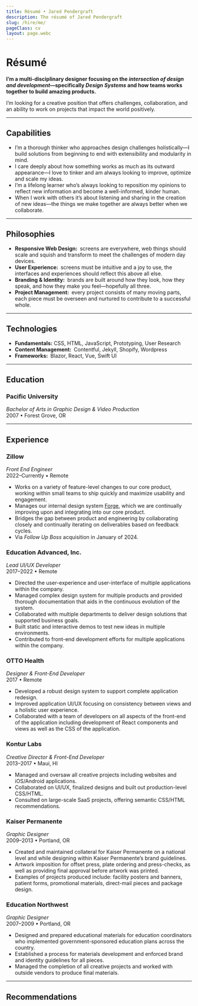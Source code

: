 ```yaml
---
title: Résumé • Jared Pendergraft
description: The résumé of Jared Pendergraft
slug: /hire/me/
pageClass: cv
layout: page.webc
---
```


# Résumé

**I’m a multi-disciplinary designer focusing on the _intersection of design and development_—specifically _Design Systems_ and how teams works together to build amazing products.**

I’m looking for a creative position that offers challenges, collaboration, and an ability to work on projects that impact the world positively.

---

## Capabilities

- I’m a thorough thinker who approaches design challenges holistically—I build solutions from beginning to end with extensibility and modularity in mind.
- I care deeply about how something works as much as its outward appearance—I love to tinker and am always looking to improve, optimize and scale my ideas.
- I’m a lifelong learner who’s always looking to reposition my opinions to reflect new information and become a well-informed, kinder human.
- When I work with others it’s about listening and sharing in the creation of new ideas—the things we make together are always better when we collaborate.

---

## Philosophies

- **Responsive Web Design:** screens are everywhere, web things should scale and squish and transform to meet the challenges of modern day devices.
- **User Experience:** screens must be intuitive and a joy to use, the interfaces and experiences should reflect this above all else.
- **Branding & Identity:** brands are built around how they look, how they speak, and how they make you feel—hopefully all three.
- **Project Management:** every project consists of many moving parts, each piece must be overseen and nurtured to contribute to a successful whole.

---

## Technologies

- **Fundamentals:** CSS, HTML, JavaScript, Prototyping, User Research
- **Content Management:** Contentful, Jekyll, Shopify, Wordpress
- **Frameworks:** Blazor, React, Vue, Swift UI

---

## Education

### Pacific University

_Bachelor of Arts in Graphic Design & Video Production_\
2007 • Forest Grove, OR

---

## Experience

### Zillow

_Front End Engineer_\
2022–Currently • Remote

- Works on a variety of feature-level changes to our core product, working within small teams to ship quickly and maximize usability and engagement.
- Manages our internal design system [Forge](https://forge.followupboss.com), which we are continually improving upon and integrating into our core product.
- Bridges the gap between product and engineering by collaborating closely and continually iterating on deliverables based on feedback cycles.
- Via _Follow Up Boss_ acquisition in January of 2024.

### Education Advanced, Inc.

_Lead UI/UX Developer_\
2017–2022 • Remote

- Directed the user-experience and user-interface of multiple applications within the company.
- Managed complex design system for multiple products and provided thorough documentation that aids in the continuous evolution of the system.
- Collaborated with multiple departments to deliver design solutions that supported business goals.
- Built static and interactive demos to test new ideas in multiple environments.
- Contributed to front-end development efforts for multiple applications within the company.

### OTTO Health

_Designer & Front-End Developer_\
2017 • Remote

- Developed a robust design system to support complete application redesign.
- Improved application UI/UX focusing on consistency between views and a holistic user experience.
- Collaborated with a team of developers on all aspects of the front-end of the application including development of React components and views as well as the CSS of the application.

### Kontur Labs

_Creative Director & Front-End Developer_\
2013–2017 • Maui, HI

- Managed and oversaw all creative projects including websites and iOS/Android applications.
- Collaborated on UI/UX, finalized designs and built out production-level CSS/HTML.
- Consulted on large-scale SaaS projects, offering semantic CSS/HTML recommendations.

### Kaiser Permanente

_Graphic Designer_\
2009–2013 • Portland, OR

- Created and maintained collateral for Kaiser Permanente on a national level and while designing within Kaiser Permanente’s brand guidelines.
- Artwork imposition for offset press, plate ordering and press-checks, as well as providing final approval before artwork was printed.
- Examples of projects produced include: facility posters and banners, patient forms, promotional materials, direct-mail pieces and package design.

### Education Northwest

_Graphic Designer_\
2007–2009 • Portland, OR

- Designed and prepared educational materials for education coordinators who implemented government-sponsored education plans across the country.
- Established a process for materials development and enforced brand and identity guidelines for all pieces.
- Managed the completion of all creative projects and worked with outside vendors to produce final materials.

---

## Recommendations

<recommendation webc:for="recommendation of this.recommendations" :author="recommendation.author"
  :comment="recommendation.comment" webc:nokeep></recommendation>
